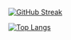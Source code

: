 [![GitHub Streak](https://github-readme-streak-stats.herokuapp.com?user=malikfajr&theme=dark&border_radius=5&locale=id&mode=weekly)](https://git.io/streak-stats)

[![Top Langs](https://github-readme-stats.vercel.app/api/top-langs/?username=malikfajr&layout=compact)](https://github.com/anuraghazra/github-readme-stats)
<!--
**malikfajr/malikfajr** is a ✨ _special_ ✨ repository because its `README.md` (this file) appears on your GitHub profile.

Here are some ideas to get you started:

- 🔭 I’m currently working on ...
- 🌱 I’m currently learning ...
- 👯 I’m looking to collaborate on ...
- 🤔 I’m looking for help with ...
- 💬 Ask me about ...
- 📫 How to reach me: ...
- 😄 Pronouns: ...
- ⚡ Fun fact: ...
-->
